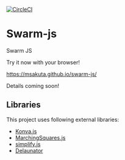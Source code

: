 [![CircleCI](https://circleci.com/gh/msakuta/swarm-js/tree/master.svg?style=svg)](https://circleci.com/gh/msakuta/swarm-js/tree/master)

# Swarm-js
Swarm JS

Try it now with your browser!

https://msakuta.github.io/swarm-js/

Details coming soon!

## Libraries

This project uses following external libraries:

* [Konva.js](https://konvajs.org/)
* [MarchingSquares.js](https://github.com/RaumZeit/MarchingSquares.js/tree/master)
* [simplify.js](http://mourner.github.io/simplify-js/)
* [Delaunator](https://github.com/mapbox/delaunator)